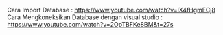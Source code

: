 
Cara Import Database : https://www.youtube.com/watch?v=lX4fHgmFCj8 <br />
Cara Mengkoneksikan Database dengan visual studio : https://www.youtube.com/watch?v=2OpTBFKe8BM&t=27s

